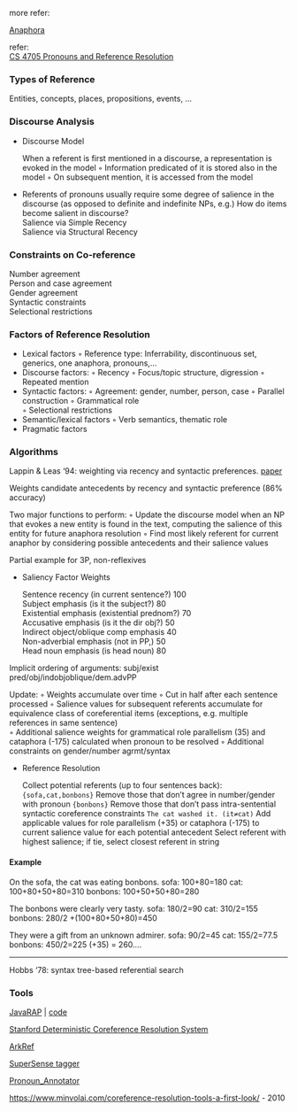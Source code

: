 more refer:

[Anaphora](https://en.wikipedia.org/wiki/Anaphora_%28linguistics%29#Anaphor_resolution)



refer:<br>[CS 4705 Pronouns and Reference Resolution](http://www.cs.columbia.edu/~kathy/NLP/ClassSlides/Slides09/Class19-Pronouns/myref.pdf)

### Types of Reference

Entities, concepts, places, propositions, events, ...



### Discourse Analysis

+ Discourse Model

  When a referent is first mentioned in a discourse, a representation is evoked in the
  model
  ◦ Information predicated of it is stored also in the model
  ◦ On subsequent mention, it is accessed from the model

+ Referents of pronouns usually require some degree of salience in the discourse (as opposed to definite and indefinite NPs, e.g.)
  How do items become salient in discourse?<br>Salience via Simple Recency<br>Salience via Structural Recency



### Constraints on Co-reference

Number agreement <br>Person and case agreement<br>Gender agreement <br>Syntactic constraints<br>Selectional restrictions



### Factors of Reference Resolution

+ Lexical factors
  ◦ Reference type: Inferrability, discontinuous set,
  generics, one anaphora, pronouns,…
+ Discourse factors:
  ◦ Recency
  ◦ Focus/topic structure, digression
  ◦ Repeated mention
+ Syntactic factors:
  ◦ Agreement: gender, number, person, case
  ◦ Parallel construction
  ◦ Grammatical role<br>◦ Selectional restrictions
+ Semantic/lexical factors
  ◦ Verb semantics, thematic role
+ Pragmatic factors

### Algorithms

Lappin & Leas ‘94: weighting via recency and syntactic preferences. [paper](http://www.aclweb.org/anthology/J/J94/J94-4002.pdf)


Weights candidate antecedents by recency and syntactic preference (86% accuracy)

Two major functions to perform:
◦ Update the discourse model when an NP that evokes a new entity is found in the text, computing the salience of this entity for future anaphora resolution
◦ Find most likely referent for current anaphor by considering possible antecedents and their salience values

Partial example for 3P, non-reflexives

+ Saliency Factor Weights

  Sentence recency (in current sentence?) 100<br>Subject emphasis (is it the subject?) 80<br>Existential emphasis (existential prednom?) 70<br>Accusative emphasis (is it the dir obj?) 50<br>Indirect object/oblique comp emphasis 40<br>Non-adverbial emphasis (not in PP,) 50<br>Head noun emphasis (is head noun) 80

Implicit ordering of arguments:
subj/exist pred/obj/indobjoblique/dem.advPP

Update:
◦ Weights accumulate over time
◦ Cut in half after each sentence processed
◦ Salience values for subsequent referents accumulate for equivalence class of coreferential items (exceptions, e.g. multiple references in same sentence)<br>◦ Additional salience weights for grammatical role
parallelism (35) and cataphora (-175) calculated
when pronoun to be resolved
◦ Additional constraints on gender/number
agrmt/syntax

+ Reference Resolution

  Collect potential referents (up to four sentences back): `{sofa,cat,bonbons}`
  Remove those that don’t agree in number/gender with pronoun `{bonbons}`
  Remove those that don’t pass intra-sentential syntactic coreference constraints
  `The cat washed it. (it≠cat)`
  Add applicable values for role parallelism (+35) or cataphora (-175) to current salience
  value for each potential antecedent
  Select referent with highest salience; if tie, select closest referent in string



#### Example

On the sofa, the cat was eating bonbons.
sofa: 100+80=180
cat: 100+80+50+80=310
bonbons: 100+50+50+80=280

The bonbons were clearly very tasty.
sofa: 180/2=90
cat: 310/2=155
bonbons: 280/2 +(100+80+50+80)=450

They were a gift from an unknown admirer.
sofa: 90/2=45
cat: 155/2=77.5
bonbons: 450/2=225 (+35) = 260….

---

Hobbs ‘78: syntax tree-based referential search



### Tools

[JavaRAP](http://wing.comp.nus.edu.sg/~qiu/NLPTools/JavaRAP.html) | [code](https://github.com/WING-NUS/JavaRAP)

[Stanford Deterministic Coreference Resolution System](https://nlp.stanford.edu/software/dcoref.shtml)

[ArkRef](http://www.ark.cs.cmu.edu/ARKref/) 

[SuperSense tagger](http://medialab.di.unipi.it/wiki/SuperSense_Tagger)

[Pronoun_Annotator](https://github.com/philgooch/Pronoun_Annotator)

https://www.minvolai.com/coreference-resolution-tools-a-first-look/ - 2010



